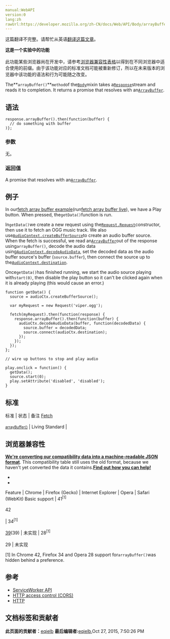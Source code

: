```yaml
---
manual:WebAPI
version:0
lang:zh
rawUrl:https://developer.mozilla.org/zh-CN/docs/Web/API/Body/arrayBuffer
---
```




这篇翻译不完整。请帮忙从英语[翻译这篇文章](%23421 "")。






**这是一个实验中的功能**<br></br>此功能某些浏览器尚在开发中，请参考[浏览器兼容性表格](%23422 "")以得到在不同浏览器中适合使用的前缀。由于该功能对应的标准文档可能被重新修订，所以在未来版本的浏览器中该功能的语法和行为可能随之改变。




The**`arrayBuffer()`**`method`of the[`Body`](%2574 "Fetch API 中的 Body mixin 代表 代表响应/请求的正文，允许你声明其内容类型是什么以及应该如何处理。")mixin takes a[`Response`](%3071 "Fetch API 的Response接口呈现了对一次请求的响应数据")stream and reads it to completion. It returns a promise that resolves with an[`ArrayBuffer`](%3805 "此页面仍未被本地化, 期待您的翻译!").


## 语法<a name="语法"></a>

```
response.arrayBuffer().then(function(buffer) {
  // do something with buffer
)};
```

### 参数<a name="参数"></a>


无。


### 返回值<a name="返回值"></a>


A promise that resolves with an[`ArrayBuffer`](%3805 "此页面仍未被本地化, 期待您的翻译!").


## 例子<a name="例子"></a>


In our[fetch array buffer example](%23423 "")(run[fetch array buffer live](%23424 "")), we have a Play button. When pressed, the`getData()`function is run.



In`getData()`we create a new request using the[`Request.Request`](%17280 "Request() 构造器创建一个新的Request 对象。")constructor, then use it to fetch an OGG music track. We also use[`AudioContext.createBufferSource`](%3784 "一个AudioBufferSourceNode对象.")to create an audio buffer source. When the fetch is successful, we read an[`ArrayBuffer`](%3805 "此页面仍未被本地化, 期待您的翻译!")out of the response using`arrayBuffer()`, decode the audio data using[`AudioContext.decodeAudioData`](%3730 "这是从音频轨道创建用于web audio API音频源的首选方法。"), set the decoded data as the audio buffer source&#39;s buffer (`source.buffer`), then connect the source up to the[`AudioContext.destination`](%3773 "An AudioDestinationNode.").



Once`getData()`has finished running, we start the audio source playing with`start(0)`, then disable the play button so it can&#39;t be clicked again when it is already playing (this would cause an error.)


```
function getData() {
  source = audioCtx.createBufferSource();

  var myRequest = new Request('viper.ogg');

  fetch(myRequest).then(function(response) {
    response.arrayBuffer().then(function(buffer) {
      audioCtx.decodeAudioData(buffer, function(decodedData) {
        source.buffer = decodedData;
        source.connect(audioCtx.destination);
      });
    });
  });
};

// wire up buttons to stop and play audio

play.onclick = function() {
  getData();
  source.start(0);
  play.setAttribute('disabled', 'disabled');
}
```

## 标准<a name="标准"></a>
标准 | 状态 | 备注 
[Fetch<br></br><small>arrayBuffer()</small>](%23425 "") | Living Standard |  


## 浏览器兼容性<a name="浏览器兼容性"></a>


**[We&#39;re converting our compatibility data into a machine-readable JSON format](%3344 "")**. This compatibility table still uses the old format, because we haven&#39;t yet converted the data it contains.**[Find out how you can help!](%3392 "")**


* 
* 
Feature | Chrome | Firefox (Gecko) | Internet Explorer | Opera | Safari (WebKit) 
Basic support | 41<sup>[1]</sup><br></br>42<br></br> | 34<sup>[1]</sup><br></br>[39](%4316 "Released on 2015-06-30.")(39) | 未实现 | 28<sup>[1]</sup><br></br>29 | 未实现 





[1] In Chrome 42, Firefox 34 and Opera 28 support for`arrayBuffer()`was hidden behind a preference.


## 参考<a name="参考"></a>

* [ServiceWorker API](%4317 "")
* [HTTP access control (CORS)](%4318 "")
* [HTTP](%4319 "")



## 文档标签和贡献者
**此页面的贡献者：**[eqielb](%22664 "")
**最后编辑者:**[eqielb](%22664 ""),<time>Oct 27, 2015, 7:50:26 PM</time>


